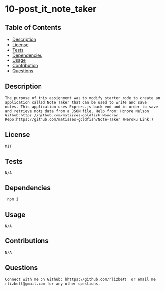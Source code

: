 # 10-post_it_note_taker
## Table of Contents
* [Description](#description)
* [License](#license)
* [Tests](#tests)
* [Dependencies](#dependencies)
* [Usage](#usage)
* [Contribution](#contributions)
* [Questions](#questions)

 ## Description 
    The purpose of this assignment was to modify starter code to create an application called Note Taker that can be used to write and save notes. This application uses Express.js back end and in order to save and retrieve note data from a JSON file. Help from: Honore Nelson Github:https://github.com/matisses-goldfish Honores Repo:https://github.com/matisses-goldfish/Note-Taker (Heroku Link:)

## License 
    MIT
## Tests 
    N/A
## Dependencies 
     npm i
## Usage 
    N/A
## Contributions 
    N/A
## Questions
    Connect with me on Github: hhttps://github.com/rlizbett  or email me rlizbett@gmail.com for any other questions. 